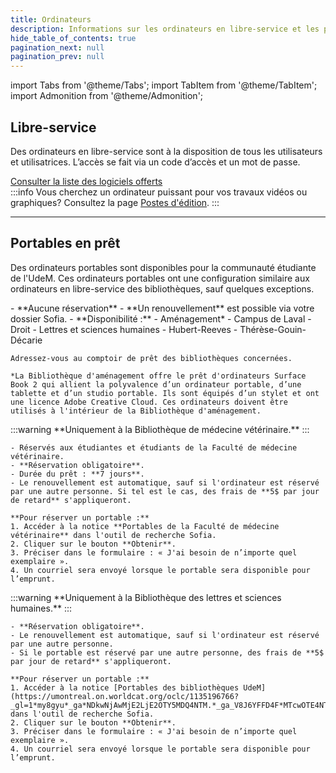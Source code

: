 ```yaml
---
title: Ordinateurs
description: Informations sur les ordinateurs en libre-service et les portables en prêt dans les bibliothèques UdeM.
hide_table_of_contents: true
pagination_next: null
pagination_prev: null
---
```


import Tabs from '@theme/Tabs';
import TabItem from '@theme/TabItem';
import Admonition from '@theme/Admonition';

## Libre-service

Des ordinateurs en libre-service sont à la disposition de tous les utilisateurs et utilisatrices. L’accès se fait via un code d’accès et un mot de passe.

[Consulter la liste des logiciels offerts](logiciels)  
:::info
Vous cherchez un ordinateur puissant pour vos travaux vidéos ou graphiques? Consultez la page [Postes d'édition](postes-edition.md).
:::

---

## Portables en prêt

Des ordinateurs portables sont disponibles pour la communauté étudiante de l'UdeM. Ces ordinateurs portables ont une configuration similaire aux ordinateurs en libre-service des bibliothèques, sauf quelques exceptions.

<Tabs groupId="pret-portable">
  <TabItem value="pret-6h" label="Prêt 6 heures">
    - **Aucune réservation**
    - **Un renouvellement** est possible via votre dossier Sofia.
    - **Disponibilité :**
        - Aménagement*
        - Campus de Laval
        - Droit
        - Lettres et sciences humaines
        - Hubert-Reeves
        - Thérèse-Gouin-Décarie

    Adressez-vous au comptoir de prêt des bibliothèques concernées.

    *La Bibliothèque d'aménagement offre le prêt d'ordinateurs Surface Book 2 qui allient la polyvalence d’un ordinateur portable, d’une tablette et d’un studio portable. Ils sont équipés d’un stylet et ont une licence Adobe Creative Cloud. Ces ordinateurs doivent être utilisés à l'intérieur de la Bibliothèque d'aménagement.
  </TabItem>

  <TabItem value="pret-7j" label="Prêt 7 jours">
    :::warning
    **Uniquement à la Bibliothèque de médecine vétérinaire.**
    :::

    - Réservés aux étudiantes et étudiants de la Faculté de médecine vétérinaire.  
    - **Réservation obligatoire**.  
    - Durée du prêt : **7 jours**.  
    - Le renouvellement est automatique, sauf si l'ordinateur est réservé par une autre personne. Si tel est le cas, des frais de **5$ par jour de retard** s'appliqueront.

    **Pour réserver un portable :**
    1. Accéder à la notice **Portables de la Faculté de médecine vétérinaire** dans l'outil de recherche Sofia.  
    2. Cliquer sur le bouton **Obtenir**.  
    3. Préciser dans le formulaire : « J'ai besoin de n’importe quel exemplaire ».  
    4. Un courriel sera envoyé lorsque le portable sera disponible pour l’emprunt.
  </TabItem>

  <TabItem value="pret-30j" label="Prêt 30 jours">
    :::warning
    **Uniquement à la Bibliothèque des lettres et sciences humaines.**
    :::

    - **Réservation obligatoire**.  
    - Le renouvellement est automatique, sauf si l'ordinateur est réservé par une autre personne.  
    - Si le portable est réservé par une autre personne, des frais de **5$ par jour de retard** s'appliqueront.

    **Pour réserver un portable :**
    1. Accéder à la notice [Portables des bibliothèques UdeM](https://umontreal.on.worldcat.org/oclc/1135196766?_gl=1*my8gyu*_ga*NDkwNjAwMjE2LjE2OTY5MDQ4NTM.*_ga_V8J6YFFD4F*MTcwOTE4NTYyMi40MS4xLjE3MDkxODg5ODUuMC4wLjA.) dans l'outil de recherche Sofia.  
    2. Cliquer sur le bouton **Obtenir**.  
    3. Préciser dans le formulaire : « J'ai besoin de n’importe quel exemplaire ».  
    4. Un courriel sera envoyé lorsque le portable sera disponible pour l’emprunt.
  </TabItem>
</Tabs>